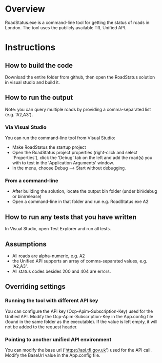# Overview
RoadStatus.exe is a command-line tool for getting the status of roads in London. The tool uses the publicly available TfL Unified API.

# Instructions

## How to build the code
Download the entire folder from github, then open the RoadStatus solution in visual studio and build it.

## How to run the output

Note: you can query multiple roads by providing a comma-separated list (e.g. 'A2,A3').

### Via Visual Studio
You can run the command-line tool from Visual Studio:
* Make RoadStatus the startup project
* Open the RoadStatus project properties (right-click and select 'Properties'), click the 'Debug' tab on the left and add the road(s) you with to test in the 'Application Arguments' window. 
* In the menu, choose Debug --> Start without debugging.

### From a command-line
* After building the solution, locate the output bin folder (under bin\debug or bin\release)
* Open a command-line in that folder and run e.g. RoadStatus.exe A2

## How to run any tests that you have written
In Visual Studio, open Test Explorer and run all tests.

## Assumptions
* All roads are alpha-numeric, e.g. A2
* the Unified API supports an array of comma-separated values, e.g. 'A2,A3'.
* All status codes besides 200 and 404 are errors.

## Overriding settings

### Running the tool with different API key
You can configure the API key (Ocp-Apim-Subscription-Key) used for the Unified API.
Modify the Ocp-Apim-Subscription-Key in the App.config file (found in the same folder as the executable).
If the value is left empty, it will not be added to the request header.

### Pointing to another unified API environment
You can modify the base url ('https://api.tfl.gov.uk') used for the API call.
Modify the BaseUrl value in the App.config file.

